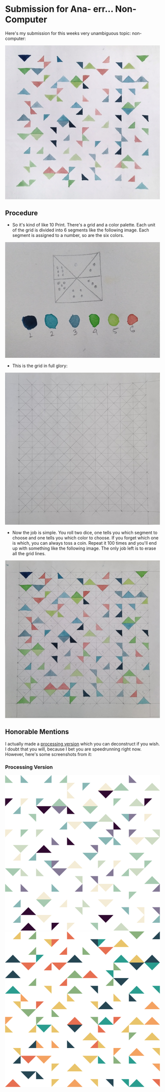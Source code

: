 # Submission for Ana- err... Non-Computer

Here's my submission for this weeks very unambiguous topic: non-computer:

![submission](images/submission.jpeg)

## Procedure

-   So it's kind of like 10 Print. There's a grid and a color palette. Each unit of the grid is divided into 6 segments like the following image. Each segment is assigned to a number, so are the six colors.

![explanation](images/explanation.jpeg)

-   This is the grid in full glory:

![grid](images/grid.jpeg)

-   Now the job is simple. You roll two dice, one tells you which segment to choose and one tells you which color to choose. If you forget which one is which, you can always toss a coin. Repeat it 100 times and you'll end up with something like the following image. The only job left is to erase all the grid lines.

![Step Two](images/notErased.jpeg)

## Honorable Mentions

I actually made a [processing version](processing_example/) which you can deconstruct if you wish. I doubt that you will, because I bet you are speedrunning right now. However, here's some screenshots from it:

### Processing Version

![Processing Version](processing_example/images/example.png)
![Processing Version](processing_example/images/example_.png)
